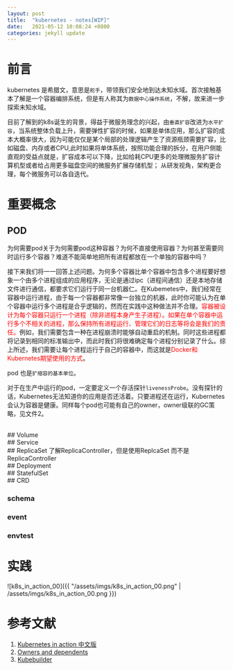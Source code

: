 ```yaml
---
layout: post
title:  "kubernetes - notes[WIP]"
date:   2021-05-12 10:08:24 +0800
categories: jekyll update
---
```


# 前言

kubernetes 是希腊文，意思是`舵手`，带领我们安全地到达未知水域。首次接触基本了解是一个容器编排系统，但是有人称其为`数据中心操作系统`，不解，故来进一步探索未知水域。

目前了解到的k8s诞生的背景，得益于微服务理念的兴起，由`垂直扩容`改进为`水平扩容`，当系统整体负载上升，需要弹性扩容的时候，如果是单体应用，那么扩容的成本大概率很大，因为可能仅仅是某个局部的处理逻辑产生了资源瓶颈需要扩容，比如磁盘、内存或者CPU,此时如果将单体系统，按照功能合理的拆分，在用户侧能直观的受益点就是，扩容成本可以下降，比如给耗CPU更多的处理微服务扩容计算机型或者给占用更多磁盘空间的微服务扩展存储机型； 从研发视角，架构更合理，每个微服务可以各自迭代。

# 重要概念

## POD

为何需要pod关于为何需要pod这种容器？为何不直接使用容器？为何甚至需要同时运行多个容器？难道不能简单地把所有进程都放在一个单独的容器中吗？

接下来我们将一一回答上述问题。为何多个容器比单个容器中包含多个进程要好想象一个由多个进程组成的应用程序，无论是通过ipc（进程间通信）还是本地存储文件进行通信，都要求它们运行于同一台机器仁。在Kubemetes中，我们经常在容器中运行进程，由于每一个容器都非常像一台独立的机器，此时你可能认为在单个容器中运行多个进程是合乎逻辑的，然而在实践中这种做法并不合理。<font color='red'>容器被设计为每个容器只运行一个进程（除非进程本身产生子进程）。如果在单个容器中运行多个不相关的进程，那么保持所有进程运行、管理它们的日志等将会是我们的责任。</font>例如，我们需要包含一种在进程崩溃时能够自动重启的机制。同时这些进程都将记录到相同的标准输出中，而此时我们将很难确定每个进程分别记录了什么。综上所述，我们需要让每个进程运行于自己的容器中，而这就是<font color='red'>Docker和Kubernetes期望使用的方式</font>。

pod 也是`扩缩容的基本单位`。

对于在生产中运行的pod，一定要定义一个存活探针`livenessProbe`。没有探针的话，Kubernetes无法知道你的应用是否还活着。只要进程还在运行，Kubernetes会认为容器是健康。同样每个pod也可能有自己的owner，owner级联的GC策略，见文件2。

<br/>
## Volume


<br/>
## Service

<br/>
## ReplicaSet 
了解ReplicaController，但是使用ReplcaSet 而不是ReplicaController


<br/>
## Deployment


<br/>
## StatefulSet

<br/>
## CRD

### schema

### event

### envtest

# 实践

![k8s_in_action_00]({{ "/assets/imgs/k8s_in_action_00.png" | /assets/imgs/k8s_in_action_00.png }})

# 参考文献

1. [Kubernetes in action 中文版][Kubernetes-in-action]
2. [Owners and dependents][Owners-and-dependents]
3. [Kubebuilder][Kubebuilder-link]

[Kubernetes-in-action]: http://product.dangdang.com/26439199.html
[Owners-and-dependents]:https://kubernetes.io/docs/concepts/workloads/controllers/garbage-collection/
[Kubebuilder-link]:https://book.kubebuilder.io/introduction.html